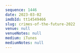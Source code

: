 ```yaml
---
sequence: 1446
date: 2023-03-02
imdbId: tt14549466
slug: crimes-of-the-future-2022
venue: null
venueNotes: null
medium: iTunes
mediumNotes: null
---
```


